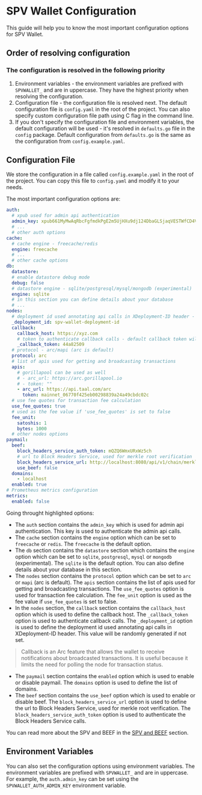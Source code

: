 # SPV Wallet Configuration

This guide will help you to know the most important configuration options for SPV Wallet.

## Order of resolving configuration

### The configuration is resolved in the following priority

1. Environment variables - the environment variables are prefixed with `SPVWALLET_` and are in uppercase. They have the highest priority when resolving the configuration.
2. Configuration file - the configuration file is resolved next. The default configuration file is `config.yaml` in the root of the project. You can also specify custom configuration file path using C flag in the command line.
3. If you don't specify the configuration file and environment variables, the default configuration will be used - it's resolved in `defaults.go` file in the `config` package.
Default configuration from `defaults.go` is the same as the configuration from `config.example.yaml`.

## Configuration File

We store the configuration in a file called `config.example.yaml` in the root of the project. You can copy this file to `config.yaml` and modify it to your needs.

The most important configuration options are:

```yaml
auth:
  # xpub used for admin api authentication
  admin_key: xpub661MyMwAqRbcFgfmdkPgE2m5UjHXu9dj124DbaGLSjaqVESTWfCD4VuNmEbVPkbYLCkykwVZvmA8Pbf8884TQr1FgdG2nPoHR8aB36YdDQh
  # ...
  # other auth options
cache:
  # cache engine - freecache/redis
  engine: freecache
  # ...
  # other cache options
db:
  datastore:
  # enable datastore debug mode
  debug: false
  # datastore engine - sqlite/postgresql/mysql/mongodb (experimental)
  engine: sqlite
  # in this section you can define details about your database
  # ...
nodes:
  # deployment id used annotating api calls in XDeployment-ID header - this value will be randomly generated if not set
  _deployment_id: spv-wallet-deployment-id
  callback:
    callback_host: https://xyz.com
    # token to authenticate callback calls - default callback token will be generated from the Admin Key
    _callback_token: 44a82509
  # protocol - arc/mapi (arc is default)
  protocol: arc
  # list of apis used for getting and broadcasting transactions
  apis:
    # gorillapool can be used as well
    # - arc_url: https://arc.gorillapool.io
    # - token: ""
    - arc_url: https://api.taal.com/arc
      token: mainnet_06770f425eb00298839a24a49cbdc02c
  # use fee quotes for transaction fee calculation
  use_fee_quotes: true
  # used as the fee value if 'use_fee_quotes' is set to false
  fee_unit:
    satoshis: 1
    bytes: 1000
  # other nodes options
paymail:
  beef:
    block_headers_service_auth_token: mQZQ6WmxURxWz5ch
    # url to Block Headers Service, used for merkle root verification
    block_headers_service_url: http://localhost:8080/api/v1/chain/merkleroot/verify
    use_beef: false
  domains:
    - localhost
  enabled: true
# Prometheus metrics configuration
metrics:
  enabled: false
```

Going throught highlighted options:

- The `auth` section contains the `admin_key` which is used for admin api authentication. This key is used to authenticate the admin api calls.
- The `cache` section contains the `engine` option which can be set to `freecache` or `redis`. The `freecache` is the default option.
- The `db` section contains the `datastore` section which contains the `engine` option which can be set to `sqlite`, `postgresql`, `mysql` or `mongodb` (experimental). The `sqlite` is the default option. You can also define details about your database in this section.
- The `nodes` section contains the `protocol` option which can be set to `arc` or `mapi` (arc is default). The `apis` section contains the list of apis used for getting and broadcasting transactions. The `use_fee_quotes` option is used for transaction fee calculation. The `fee_unit` option is used as the fee value if `use_fee_quotes` is set to false.
- In the `nodes` section, the `callback` section contains the `callback_host` option which is used to define the callback host. The `_callback_token` option is used to authenticate callback calls. The `_deployment_id` option is used to define the deployment id used annotating api calls in XDeployment-ID header. This value will be randomly generated if not set.

> Callback is an Arc feature that allows the wallet to receive notifications about broadcasted transactions. It is useful because it limits the need for polling the node for transaction status.

- The `paymail` section contains the `enabled` option which is used to enable or disable paymail. The `domains` option is used to define the list of domains.
- The `beef` section contains the `use_beef` option which is used to enable or disable beef. The `block_headers_service_url` option is used to define the url to Block Headers Service, used for merkle root verification. The `block_headers_service_auth_token` option is used to authenticate the Block Headers Service calls.

You can read more about the SPV and BEEF in the [SPV and BEEF](spv_and_beef.md) section.

## Environment Variables

You can also set the configuration options using environment variables. The environment variables are prefixed with `SPVWALLET_` and are in uppercase. For example, the `auth.admin_key` can be set using the `SPVWALLET_AUTH_ADMIN_KEY` environment variable.
